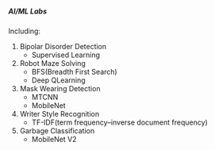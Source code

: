 ##### AI/ML Labs

Including:

1. Bipolar Disorder Detection
   - Supervised Learning
2. Robot Maze Solving
   - BFS(Breadth First Search)
   - Deep QLearning
3. Mask Wearing Detection
   - MTCNN
   - MobileNet
4. Writer Style Recognition
   - TF-IDF(term frequency–inverse document frequency)
5. Garbage Classification
   - MobileNet V2